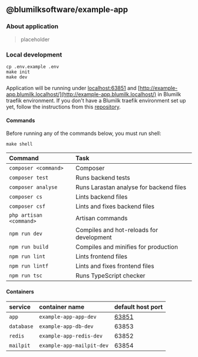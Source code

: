 ## @blumilksoftware/example-app
### About application
> placeholder

### Local development
```
cp .env.example .env
make init
make dev
```
Application will be running under [localhost:63851](localhost:63851) and [http://example-app.blumilk.localhost/](http://example-app.blumilk.localhost/) in Blumilk traefik environment. If you don't have a Blumilk traefik environment set up yet, follow the instructions from this [repository](https://github.com/blumilksoftware/environment).

#### Commands
Before running any of the commands below, you must run shell:
```
make shell
```

| Command                 | Task                                        |
|:------------------------|:--------------------------------------------|
| `composer <command>`    | Composer                                    |
| `composer test`         | Runs backend tests                          |
| `composer analyse`      | Runs Larastan analyse for backend files     |
| `composer cs`           | Lints backend files                         |
| `composer csf`          | Lints and fixes backend files               |
| `php artisan <command>` | Artisan commands                            |
| `npm run dev`           | Compiles and hot-reloads for development    |
| `npm run build`         | Compiles and minifies for production        |
| `npm run lint`          | Lints frontend files                        |
| `npm run lintf`         | Lints and fixes frontend files              |
| `npm run tsc`           | Runs TypeScript checker                     |


#### Containers

| service    | container name            | default host port               |
|:-----------|:--------------------------|:--------------------------------|
| `app`      | `example-app-app-dev`     | [63851](http://localhost:63851) |
| `database` | `example-app-db-dev`      | 63853                           |
| `redis`    | `example-app-redis-dev`   | 63852                           |
| `mailpit`  | `example-app-mailpit-dev` | 63854                           |
